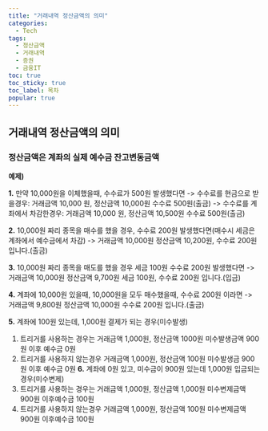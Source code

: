 ```yaml
---
title: "거래내역 정산금액의 의미"
categories:
  - Tech
tags: 
  - 정산금액
  - 거래내역
  - 증권
  - 금융IT
toc: true
toc_sticky: true
toc_label: 목차
popular: true
---
```


## 거래내역 정산금액의 의미

### 정산금액은 계좌의 실제 예수금 잔고변동금액

**예제)**

**1.** 만약 10,000원을 이체했을때, 수수료가 500원 발생했다면
-> 수수료를 현금으로 받을경우: 거래금액 10,000 원, 정산금액 10,000원 수수료 500원(출금)
-> 수수료를 계좌에서 차감한경우: 거래금액 10,000 원, 정산금액 10,500원 수수료 500원(출금)

**2.** 10,000원 짜리 종목을 매수를 했을 경우, 수수료 200원 발생했다면(매수시 세금은 계좌에서 예수금에서 차감)
-> 거래금액 10,000원 정산금액 10,200원, 수수료 200원 입니다.(출금)

**3.** 10,000원 짜리 종목을 매도를 했을 경우 세금 100원 수수료 200원 발생했다면
-> 거래금액 10,000원 정산금액 9,700원 세금 100원, 수수료 200원 입니다.(입금)

**4.** 계좌에 10,000원 있을때, 10,000원을 모두 매수했을때, 수수료 200원 이라면
-> 거래금액 9,800원 정산금액 10,000원 수수료 200원 입니다.(출금)

**5.** 계좌에 100원 있는데, 1,000원 결제가 되는 경우(미수발생)
1) 트리거를 사용하는 경우는 거래금액 1,000원, 정산금액 1000원 미수발생금액 900원 이후 예수금 0원
2) 트리거를 사용하지 않는경우 거래금액 1,000원, 정산금액 100원 미수발생금 900원 이후 예수금 0원
**6.** 계좌에 0원 있고, 미수금이 900원 있는데 1,000원 입금되는 경우(미수변제)
1) 트리거를 사용하는 경우는 거래금액 1,000원, 정산금액 1,000원 미수변제금액 900원 이후예수금 100원
2) 트리거를 사용하지 않는경우 거래금액 1,000원, 정산금액 100원 미수변제금액 900원 이후예수금 100원